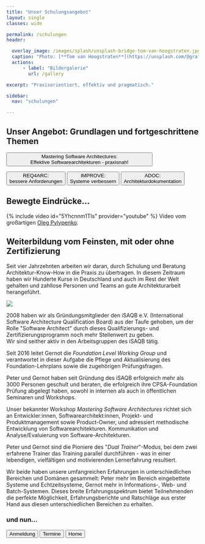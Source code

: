 ```yaml
---
title: "Unser Schulungsangebot"
layout: single
classes: wide

permalink: /schulungen
header:

  overlay_image: /images/splash/unsplash-bridge-tom-van-hoogstraten.jpg
  caption: "Photo: [**Tom van Hoogstraten**](https://unsplash.com/@grafish)"
  actions: 
      - label: "Bildergalerie"
        url: /gallery

excerpt: "Praxisorientiert, effektiv und pragmatisch."

sidebar:
  nav: "schulungen"

---
```



## Unser Angebot: Grundlagen und fortgeschrittene Themen

<a href="info-msa"><button class="button buttonMSA" style="width:76%;">
Mastering Software Architectures:<br/>Effektive Softwarearchitekturen - praxisnah!</button></a>

<p/>
<a href="info-req4arc"><button class="button buttonReq4Arc button25">
REQ4ARC: <br/>bessere Anforderungen</button></a>
<a href="info-improve"><button class="button buttonImprove button25">
IMPROVE: <br/>Systeme verbessern</button></a>
<a href="info-adoc"><button class="button buttonAdoc button25">
ADOC: <br/>Architekturdokumentation</button></a>


## Bewegte Eindrücke...

{% include video id="5Yhcnnm1Tls" provider="youtube" %}
Video vom großartigen [Oleg Pylypenko](https://alegpilipenko.com/).

## Weiterbildung vom Feinsten, mit oder ohne Zertifizierung

Seit vier Jahrzehnten arbeiten wir daran, durch Schulung und Beratung Architektur-Know-How in die Praxis zu übertragen. In diesem Zeitraum haben wir Hunderte Kurse in Deutschland und auch im Rest der Welt gehalten und zahllose Personen und Teams an gute Architekturarbeit herangeführt. 

![](/images/arc42-learn-cpsaf.png)

2008 haben wir als Gründungsmitglieder den iSAQB e.V. (International Software Architecture Qualification Board) aus der Taufe gehoben, um der Rolle "Software Architect" durch dieses Qualifizierungs- und Zertifizierungsprogramm noch mehr Stellenwert zu geben.  
Wir sind seither aktiv in den Arbeitsgruppen des iSAQB tätig.

Seit 2016 leitet Gernot die _Foundation Level Working Group_ und verantwortet in dieser Aufgabe die Pflege und Aktualisierung des Foundation-Lehrplans
sowie die zugehörigen Prüfungsfragen.

Peter und Gernot haben seit Gründung des iSAQB erfolgreich mehr als 3000 Personen geschult und beraten, die erfolgreich ihre CPSA-Foundation Prüfung abgelegt haben,
sowohl in internen als auch in öffentlichen Seminaren und Workshops.

Unser bekannter Workshop _Mastering Software Architectures_ richtet sich an Entwickler:innen, Softwarearchitekt:innen, Projekt- und Produktmanagement sowie Product-Owner,
und adressiert methodische Entwicklung von Softwarearchitekturen. 
Kommunikation und Analyse/Evaluierung von Software-Architekturen.

Peter und Gernot sind die Pioniere des "_Dual Trainer_"-Modus, bei dem zwei erfahrene Trainer das Training parallel durchführen - 
was in einer lebendigen, vielfältigen und motivierenden Lernerfahrung resultiert. 

Wir beide haben unsere umfangreichen Erfahrungen in unterschiedlichen Bereichen und Domänen gesammelt:
Peter mehr im Bereich eingebettete Systeme und Echtzeitsysteme, Gernot mehr in Informations-, Web- und Batch-Systemen.
Dieses breite Erfahrungsspektrum bietet Teilnehmenden die perfekte Möglichkeit, Erfahrungsberichte und Ratschläge aus erster Hand aus diesen unterschiedlichen Bereichen zu erhalten.


### und nun...

<a href="anmeldung"><button class="button buttonAnmeldung">Anmeldung</button></a>
<a href="termine"><button class="button buttonRoyalBlue">Termine</button></a>
<a href="/"><button class="button buttonHome">Home</button></a>


